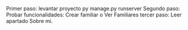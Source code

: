 Primer paso: levantar proyecto py manage.py runserver
Segundo paso: Probar funcionalidades: Crear familiar o Ver Familiares
tercer paso: Leer apartado Sobre mi.
